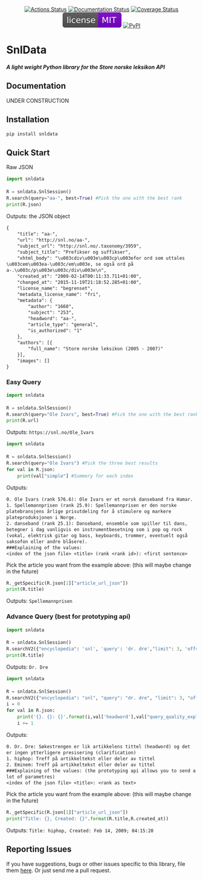 
<p align="center">
<a href="https://github.com/DiFronzo/snldata/actions"><img alt="Actions Status" src="https://github.com/DiFronzo/SnlData/workflows/Test/badge.svg"></a>
<a href="https://snldata.readthedocs.io/en/latest/?badge=latest"><img alt="Documentation Status" src="https://readthedocs.org/projects/snldata/badge/?version=latest"></a>
<a href="https://coveralls.io/github/psf/snldata?branch=master"><img alt="Coverage Status" src="https://coveralls.io/repos/github/psf/snldata/badge.svg?branch=master"></a>
<a href="https://github.com/DiFronzo/SnlData/blob/master/LICENSE"><img alt="License: MIT" src="https://github.com/DiFronzo/SnlData/blob/master/docs/_static/license.svg"></a>
<a href="https://pypi.org/project/snldata/"><img alt="PyPI" src="https://img.shields.io/pypi/v/snldata"></a>
</p>

# SnlData

##### A light weight Python library for the Store norske leksikon API

## Documentation

UNDER CONSTRUCTION

## Installation

    pip install snldata

## Quick Start
Raw JSON
```python
import snldata

R = snldata.SnlSession()
R.search(query="aa-", best=True) #Pick the one with the best rank
print(R.json)

```
Outputs: the JSON object
```
{
	"title": "aa-",
	"url": "http://snl.no/aa-",
	"subject_url": "http://snl.no/.taxonomy/3959",
	"subject_title": "Prefikser og suffikser",
	"xhtml_body": "\u003cdiv\u003e\u003cp\u003efor ord som uttales \u003cem\u003ea-\u003c/em\u003e, se også ord på a-.\u003c/p\u003e\u003c/div\u003e\n",
	"created_at": "2009-02-14T00:11:33.711+01:00",
	"changed_at": "2015-11-19T21:18:52.285+01:00",
	"license_name": "begrenset",
	"metadata_license_name": "fri",
	"metadata": {
		"author": "1660",
		"subject": "253",
		"headword": "aa-",
		"article_type": "general",
		"is_authorized": "1"
	},
	"authors": [{
		"full_name": "Store norske leksikon (2005 - 2007)"
	}],
	"images": []
}
```
### Easy Query
```python
import snldata

R = snldata.SnlSession()
R.search(query="Ole Ivars", best=True) #Pick the one with the best rank
print(R.url)

```
Outputs: `https://snl.no/Ole_Ivars`

```python
import snldata

R = snldata.SnlSession()
R.search(query="Ole Ivars") #Pick the three best results
for val in R.json:
    print(val["simple"] #Summery for each index

```
Outputs: 
```
0. Ole Ivars (rank 576.6): Ole Ivars er et norsk danseband fra Hamar.
1. Spellemannprisen (rank 25.9): Spellemannprisen er den norske platebransjens årlige prisutdeling for å stimulere og markere plateproduksjonen i Norge.
2. danseband (rank 25.1): Danseband, ensemble som spiller til dans, betegner i dag vanligvis en instrumentbesetning som i pop og rock (vokal, elektrisk gitar og bass, keyboards, trommer, eventuelt også saksofon eller andre blåsere).
###Explaining of the values:
<index of the json file> <title> (rank <rank id>): <first sentence>
```
Pick the article you want from the example above: (this will maybe change in the future)
```python
R._getSpecific(R.json[1]["article_url_json"])
print(R.title)
```
Outputs: `Spellemannprisen`

### Advance Query (best for prototyping api)
```python
import snldata

R = snldata.SnlSession()
R.searchV2({"encyclopedia": 'snl', 'query': 'dr. dre',"limit": 3, 'offset': 0 }, zone="prototyping", best=True)
print(R.title)

```
Outputs: `Dr. Dre`

```python
import snldata

R = snldata.SnlSession()
R.searchV2({"encyclopedia": "snl", "query": "dr. dre", "limit": 3, "offset": 0 }, zone="prototyping")
i = 0
for val in R.json:
    print('{}. {}: {}'.format(i,val['headword'],val["query_quality_explain"]))
    i += 1

```
Outputs:
```
0. Dr. Dre: Søkestrengen er lik artikkelens tittel (headword) og det er ingen ytterligere presisering (clarification)
1. hiphop: Treff på artikkeltekst eller deler av tittel
2. Eminem: Treff på artikkeltekst eller deler av tittel
###Explaining of the values: (the prototyping api allows you to send a lot of parametres)
<index of the json file> <title>: <rank as text>
```
Pick the article you want from the example above: (this will maybe change in the future)
```python
R._getSpecific(R.json[1]["article_url_json"])
print("Title: {}, Created: {}".format(R.title,R.created_at))
```
Outputs: `Title: hiphop, Created: Feb 14, 2009; 04:15:20`

## Reporting Issues

If you have suggestions, bugs or other issues specific to this library, file them [here](https://github.com/DiFronzo/SnlData/issues). Or just send me a pull request.
